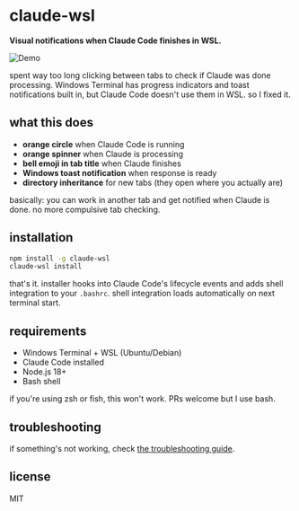 # claude-wsl

**Visual notifications when Claude Code finishes in WSL.**

![Demo](https://vhs.charm.sh/vhs-U1KWu1eYz5Qr4lTrtT89n.gif)

spent way too long clicking between tabs to check if Claude was done processing. Windows Terminal has progress indicators and toast notifications built in, but Claude Code doesn't use them in WSL. so I fixed it.

## what this does

- **orange circle** when Claude Code is running
- **orange spinner** when Claude is processing
- **bell emoji in tab title** when Claude finishes
- **Windows toast notification** when response is ready
- **directory inheritance** for new tabs (they open where you actually are)

basically: you can work in another tab and get notified when Claude is done. no more compulsive tab checking.

## installation

```bash
npm install -g claude-wsl
claude-wsl install
```

that's it. installer hooks into Claude Code's lifecycle events and adds shell integration to your `.bashrc`. shell integration loads automatically on next terminal start.

## requirements

- Windows Terminal + WSL (Ubuntu/Debian)
- Claude Code installed
- Node.js 18+
- Bash shell

if you're using zsh or fish, this won't work. PRs welcome but I use bash.

## troubleshooting

if something's not working, check [the troubleshooting guide](https://github.com/fullstacktard/claude-wsl#readme).

## license

MIT
